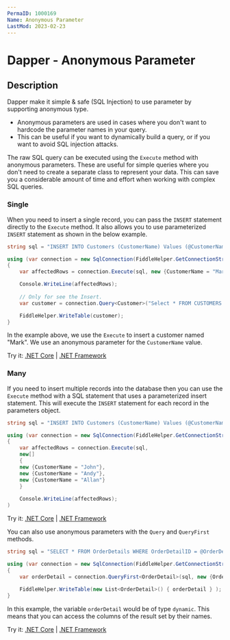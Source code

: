 ```yaml
---
PermaID: 1000169
Name: Anonymous Parameter
LastMod: 2023-02-23
---
```


# Dapper - Anonymous Parameter

## Description

Dapper make it simple & safe (SQL Injection) to use parameter by supporting anonymous type. 

 - Anonymous parameters are used in cases where you don't want to hardcode the parameter names in your query. 
 - This can be useful if you want to dynamically build a query, or if you want to avoid SQL injection attacks. 

The raw SQL query can be executed using the `Execute` method with anonymous parameters. These are useful for simple queries where you don't need to create a separate class to represent your data. This can save you a considerable amount of time and effort when working with complex SQL queries.

### Single

When you need to insert a single record, you can pass the `INSERT` statement directly to the `Execute` method. It also allows you to use parameterized `INSERT` statement as shown in the below example.

```csharp
string sql = "INSERT INTO Customers (CustomerName) Values (@CustomerName);";

using (var connection = new SqlConnection(FiddleHelper.GetConnectionStringSqlServerW3Schools()))
{
	var affectedRows = connection.Execute(sql, new {CustomerName = "Mark"});

	Console.WriteLine(affectedRows);
	
	// Only for see the Insert.
	var customer = connection.Query<Customer>("Select * FROM CUSTOMERS WHERE CustomerName = 'Mark'").ToList();

	FiddleHelper.WriteTable(customer);
}
```

In the example above, we use the `Execute` to insert a customer named "Mark". We use an anonymous parameter for the `CustomerName` value. 

Try it: [.NET Core](https://dotnetfiddle.net/wNl0G3) | [.NET Framework](https://dotnetfiddle.net/Z1iRIQ)

### Many

If you need to insert multiple records into the database then you can use the `Execute` method with a SQL statement that uses a parameterized insert statement. This will execute the `INSERT` statement for each record in the parameters object. 


```csharp
string sql = "INSERT INTO Customers (CustomerName) Values (@CustomerName);";

using (var connection = new SqlConnection(FiddleHelper.GetConnectionStringSqlServerW3Schools()))
{			
	var affectedRows = connection.Execute(sql,
	new[]
	{
	new {CustomerName = "John"},
	new {CustomerName = "Andy"},
	new {CustomerName = "Allan"}
	}
	
	Console.WriteLine(affectedRows);
)
```

Try it: [.NET Core](https://dotnetfiddle.net/df2ZDH) | [.NET Framework](https://dotnetfiddle.net/fvRKsY)


You can also use anonymous parameters with the `Query` and `QueryFirst` methods. 

```csharp
string sql = "SELECT * FROM OrderDetails WHERE OrderDetailID = @OrderDetailID;";

using (var connection = new SqlConnection(FiddleHelper.GetConnectionStringSqlServerW3Schools()))
{
	var orderDetail = connection.QueryFirst<OrderDetail>(sql, new {OrderDetailID = 10});
	
	FiddleHelper.WriteTable(new List<OrderDetail>() { orderDetail } );
}
```

In this example, the variable `orderDetail` would be of type `dynamic`. This means that you can access the columns of the result set by their names.

Try it: [.NET Core](https://dotnetfiddle.net/5GFAdJ) | [.NET Framework](https://dotnetfiddle.net/1K2DU4)
